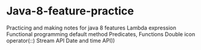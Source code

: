 # Java-8-feature-practice

Practicing and making notes for java 8 features 
Lambda expression
Functional programming
default method
Predicates, Functions
Double icon operator(::)
Stream API
Date and time API))
